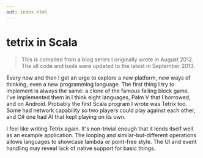 ```yaml
---
out: index.html
---
```


tetrix in Scala
===============

> This is compiled from a blog series I originally wrote in August 2012. The all code and tools were updated to the latest in September 2013.

Every now and then I get an urge to explore a new platform, new ways of thinking, even a new programming language. The first thing I try to implement is always the same: a clone of the famous falling block game. I've implemented them in I think eight languages, Palm V that I borrowed, and on Android. Probably the first Scala program I wrote was Tetrix too. Some had network capability so two players could play against each other, and C# one had AI that kept playing on its own.

I feel like writing Tetrix again. It's non-trivial enough that it lends itself well as an example application. The looping and similar-but-different operations allows languages to showcase lambda or point-free style. The UI and event handling may reveal lack of native support for basic things.
